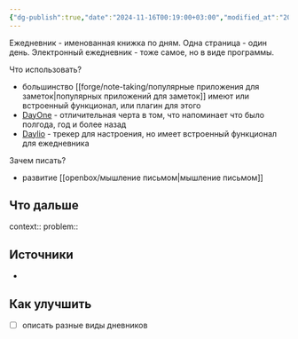 ```yaml
---
{"dg-publish":true,"date":"2024-11-16T00:19:00+03:00","modified_at":"2024-11-25T23:35:25+03:00","aliases":["электронному ежедневнику","электронного ежедневника","электронным ежедневником","электронном ежедневнике"],"permalink":"/forge/note-taking/электронный ежедневник/","dgPassFrontmatter":true}
---
```



Ежедневник - именованная книжка по дням. Одна страница - один день. Электронный ежедневник - тоже самое, но в виде программы. 

Что использовать?
- большинство [[forge/note-taking/популярные приложения для заметок|популярных приложений для заметок]] имеют или встроенный функционал, или плагин для этого
- [DayOne](https://dayoneapp.com/) - отличительная черта в том, что напоминает что было полгода, год и более назад
- [Daylio](https://daylio.net/) - трекер для настроения, но имеет встроенный функционал для ежедневника

Зачем писать?
- развитие [[openbox/мышление письмом|мышление письмом]]

## Что дальше



context:: 
problem::

## Источники



- 

## Как улучшить

- [ ] описать разные виды дневников

